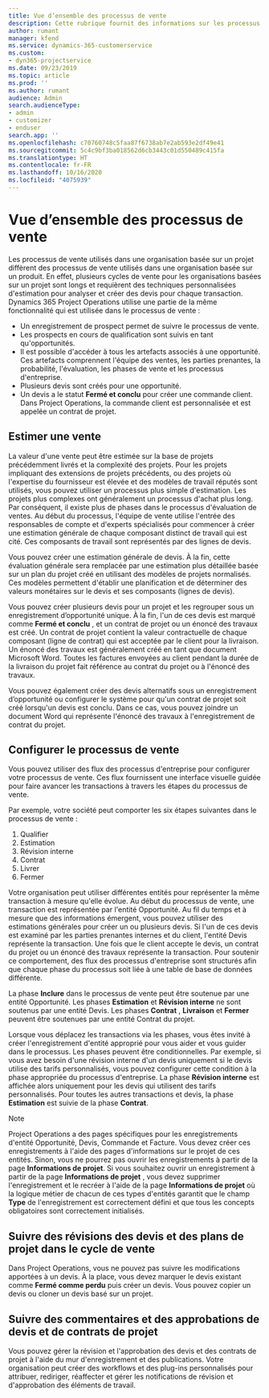 ```yaml
---
title: Vue d’ensemble des processus de vente
description: Cette rubrique fournit des informations sur les processus de vente de base.
author: rumant
manager: kfend
ms.service: dynamics-365-customerservice
ms.custom:
- dyn365-projectservice
ms.date: 09/23/2019
ms.topic: article
ms.prod: ''
ms.author: rumant
audience: Admin
search.audienceType:
- admin
- customizer
- enduser
search.app: ''
ms.openlocfilehash: c70760748c5faa87f6738ab7e2ab593e2df49e41
ms.sourcegitcommit: 5c4c9bf3ba018562d6cb3443c01d550489c415fa
ms.translationtype: HT
ms.contentlocale: fr-FR
ms.lasthandoff: 10/16/2020
ms.locfileid: "4075939"
---
```

# <a name="sales-processes-overview"></a>Vue d’ensemble des processus de vente

Les processus de vente utilisés dans une organisation basée sur un projet diffèrent des processus de vente utilisés dans une organisation basée sur un produit. En effet, plusieurs cycles de vente pour les organisations basées sur un projet sont longs et requièrent des techniques personnalisées d'estimation pour analyser et créer des devis pour chaque transaction. Dynamics 365 Project Operations utilise une partie de la même fonctionnalité qui est utilisée dans le processus de vente :

- Un enregistrement de prospect permet de suivre le processus de vente.
- Les prospects en cours de qualification sont suivis en tant qu'opportunités.
- Il est possible d'accéder à tous les artefacts associés à une opportunité. Ces artefacts comprennent l'équipe des ventes, les parties prenantes, la probabilité, l'évaluation, les phases de vente et les processus d'entreprise.
- Plusieurs devis sont créés pour une opportunité.
- Un devis a le statut **Fermé et conclu** pour créer une commande client. Dans Project Operations, la commande client est personnalisée et est appelée un contrat de projet.

## <a name="estimate-a-sale"></a>Estimer une vente
La valeur d'une vente peut être estimée sur la base de projets précédemment livrés et la complexité des projets. Pour les projets impliquant des extensions de projets précédents, ou des projets où l'expertise du fournisseur est élevée et des modèles de travail réputés sont utilisés, vous pouvez utiliser un processus plus simple d'estimation. Les projets plus complexes ont généralement un processus d'achat plus long. Par conséquent, il existe plus de phases dans le processus d'évaluation de ventes. Au début du processus, l'équipe de vente utilise l'entrée des responsables de compte et d'experts spécialisés pour commencer à créer une estimation générale de chaque composant distinct de travail qui est cité. Ces composants de travail sont représentés par des lignes de devis. 

Vous pouvez créer une estimation générale de devis. À la fin, cette évaluation générale sera remplacée par une estimation plus détaillée basée sur un plan du projet créé en utilisant des modèles de projets normalisés. Ces modèles permettent d'établir une planification et de déterminer des valeurs monétaires sur le devis et ses composants (lignes de devis). 

Vous pouvez créer plusieurs devis pour un projet et les regrouper sous un enregistrement d’opportunité unique. À la fin, l'un de ces devis est marqué comme **Fermé et conclu** , et un contrat de projet ou un énoncé des travaux est créé. Un contrat de projet contient la valeur contractuelle de chaque composant (ligne de contrat) qui est acceptée par le client pour la livraison. Un énoncé des travaux est généralement créé en tant que document Microsoft Word. Toutes les factures envoyées au client pendant la durée de la livraison du projet fait référence au contrat du projet ou à l'énoncé des travaux.

Vous pouvez également créer des devis alternatifs sous un enregistrement d’opportunité ou configurer le système pour qu'un contrat de projet soit créé lorsqu'un devis est conclu. Dans ce cas, vous pouvez joindre un document Word qui représente l'énoncé des travaux à l'enregistrement de contrat du projet.

## <a name="configure-the-sales-process"></a>Configurer le processus de vente
Vous pouvez utiliser des flux des processus d'entreprise pour configurer votre processus de vente. Ces flux fournissent une interface visuelle guidée pour faire avancer les transactions à travers les étapes du processus de vente.

Par exemple, votre société peut comporter les six étapes suivantes dans le processus de vente :

1. Qualifier
2. Estimation
3. Révision interne
4. Contrat
5. Livrer
6. Fermer
 
Votre organisation peut utiliser différentes entités pour représenter la même transaction à mesure qu'elle évolue. Au début du processus de vente, une transaction est représentée par l'entité Opportunité. Au fil du temps et à mesure que des informations émergent, vous pouvez utiliser des estimations générales pour créer un ou plusieurs devis. Si l'un de ces devis est examiné par les parties prenantes internes et du client, l'entité Devis représente la transaction. Une fois que le client accepte le devis, un contrat du projet ou un énoncé des travaux représente la transaction. Pour soutenir ce comportement, des flux des processus d'entreprise sont structurés afin que chaque phase du processus soit liée à une table de base de données différente.

La phase **Inclure** dans le processus de vente peut être soutenue par une entité Opportunité. Les phases **Estimation** et **Révision interne** ne sont soutenus par une entité Devis. Les phases **Contrat** , **Livraison** et **Fermer** peuvent être soutenues par une entité Contrat du projet.

Lorsque vous déplacez les transactions via les phases, vous êtes invité à créer l'enregistrement d'entité approprié pour vous aider et vous guider dans le processus. Les phases peuvent être conditionnelles. Par exemple, si vous avez besoin d'une révision interne d'un devis uniquement si le devis utilise des tarifs personnalisés, vous pouvez configurer cette condition à la phase appropriée du processus d'entreprise. La phase **Révision interne** est affichée alors uniquement pour les devis qui utilisent des tarifs personnalisés. Pour toutes les autres transactions et devis, la phase **Estimation** est suivie de la phase **Contrat**.

> [!NOTE]
> Project Operations a des pages spécifiques pour les enregistrements d'entité Opportunité, Devis, Commande et Facture. Vous devez créer ces enregistrements à l'aide des pages d'informations sur le projet de ces entités. Sinon, vous ne pourrez pas ouvrir les enregistrements à partir de la page **Informations de projet**. Si vous souhaitez ouvrir un enregistrement à partir de la page **Informations de projet** , vous devez supprimer l'enregistrement et le recréer à l'aide de la page **Informations de projet** où la logique métier de chacun de ces types d'entités garantit que le champ **Type** de l'enregistrement est correctement défini et que tous les concepts obligatoires sont correctement initialisés.


## <a name="track-revisions-to-quotes-and-project-plans-in-the-sales-cycle"></a>Suivre des révisions des devis et des plans de projet dans le cycle de vente
Dans Project Operations, vous ne pouvez pas suivre les modifications apportées à un devis. À la place, vous devez marquer le devis existant comme **Fermé comme perdu** puis créer un devis. Vous pouvez copier un devis ou cloner un devis basé sur un projet.

## <a name="track-comments-and-approvals-of-quotes-and-project-contracts"></a>Suivre des commentaires et des approbations de devis et de contrats de projet
Vous pouvez gérer la révision et l'approbation des devis et des contrats de projet à l'aide du mur d'enregistrement et des publications. Votre organisation peut créer des workflows et des plug-ins personnalisés pour attribuer, rediriger, réaffecter et gérer les notifications de révision et d'approbation des éléments de travail.
